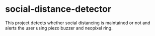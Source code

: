 # social-distance-detector
This project detects whether social distancing is maintained or not and alerts the user using piezo buzzer and neopixel ring.
